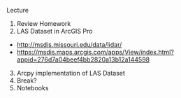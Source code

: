 Lecture
1. Review Homework
2. LAS Dataset in ArcGIS Pro
  - http://msdis.missouri.edu/data/lidar/
  - https://msdis.maps.arcgis.com/apps/View/index.html?appid=276d7a04beef4bb2820a13b12a144598
3. Arcpy implementation of LAS Dataset
4. Break?
5. Notebooks
